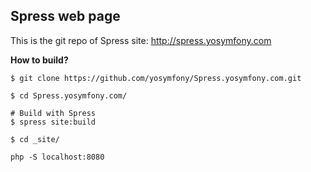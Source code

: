 ## Spress web page

This is the git repo of Spress site: <http://spress.yosymfony.com>

**How to build?**
```
$ git clone https://github.com/yosymfony/Spress.yosymfony.com.git

$ cd Spress.yosymfony.com/

# Build with Spress
$ spress site:build

$ cd _site/

php -S localhost:8080

```